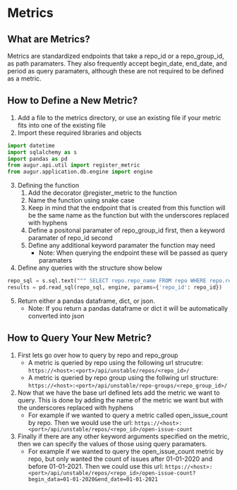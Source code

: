 
# Metrics

## What are Metrics?

Metrics are standardized endpoints that take a repo_id or a repo_group_id, as path paramaters. They also frequently accept begin_date, end_date, and period as query paramaters, although these are not required to be defined as a metric. 

## How to Define a New Metric?

1. Add a file to the metrics directory, or use an existing file if your metric fits into one of the existing file
2. Import these required libraries and objects
```py
import datetime
import sqlalchemy as s
import pandas as pd
from augur.api.util import register_metric
from augur.application.db.engine import engine
```
3. Defining the function
    1. Add the decorator @register_metric to the function
    2. Name the function using snake case
    3. Keep in mind that the endpoint that is created from this function will be the same name as the function but with the underscores replaced with hyphens
    4. Define a positonal paramater of repo_group_id first, then a keyword paramater of repo_id second
    5. Define any additional keyword paramater the function may need
        - Note: When querying the endpoint these will be passed as query paramaters
4. Define any queries with the structure show below
```py
repo_sql = s.sql.text(""" SELECT repo.repo_name FROM repo WHERE repo.repo_id = :repo_id """)
results = pd.read_sql(repo_sql, engine, params={'repo_id': repo_id})
```
5. Return either a pandas dataframe, dict, or json.
    - Note: If you return a pandas dataframe or dict it will be automatically converted into json

## How to Query Your New Metric?

1. First lets go over how to query by repo and repo_group
    - A metric is queried by repo using the following url strucutre: `https://<host>:<port>/api/unstable/repos/<repo_id>/`
    - A metric is queried by repo group using the follwing url structure: `https://<host>:<port>/api/unstable/repo-groups/<repo_group_id>/`
2. Now that we have the base url defined lets add the metric we want to query. This is done by adding the name of the metric we want but with the underscores replaced with hyphens
    - For example if we wanted to query a metric called open_issue_count by repo. Then we would use the url: `https://<host>:<port>/api/unstable/repos/<repo_id>/open-issue-count`
3. Finally if there are any other keyword arguments specified on the metric, then we can specify the values of those using query paramaters.
    - For example if we wanted to query the open_issue_count metric by repo, but only wanted the count of issues after 01-01-2020 and before 01-01-2021. Then we could use this url: `https://<host>:<port>/api/unstable/repos/<repo_id>/open-issue-count?begin_data=01-01-2020&end_date=01-01-2021`




